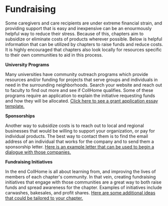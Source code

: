 # Fundraising

Some caregivers and care recipients are under extreme financial strain, and providing support that is easy and inexpensive can be an enourmously helpful way to reduce their stress. Because of this, chapters aim to subsidize or eliminate costs of products wherever possible. Below is helpful information that can be utilized by chapters to raise funds and reduce costs. It is highly encouraged that chapters also look locally for resources specific to their own communities to aid in this process.

**University Programs**

Many universities have community outreach programs which provide resources and/or funding for projects that serve groups and individuals in need in the surrounding neighborhoods. Search your website and reach out to faculty to find out more and see if CollHome qualifies. Some of these programs require an application to explain the initiative requesting funds and how they will be allocated. [Click here to see a grant application essay template.](https://github.com/CollHome/collhome-resources/blob/master/Start%20a%20CollHome/Fundraising/Grant%20Essay%20Template)

**Sponsorships**

Another way to subsidize costs is to reach out to local and regional businesses that would be willing to support your organization, or pay for individual products. The best way to contact them is to find the email address of an individual that works for the company and to send them a sponsorship letter. [Here is an example letter that can be used to begin a dialogue with those companies.](https://github.com/CollHome/collhome-resources/blob/master/Start%20a%20CollHome/Fundraising/Sponsorship%20Letter%20Template)

**Fundraising Initiatives**

In the end CollHome is all about learning from, and improving the lives of members of each chapter's community. In that vein, creating fundraising initiatives that engage with those communities are a great way to both raise funds and spread awareness for the chapter. Examples of initiatives include carwashes, bakesales, and profit shares. [Here are some additional ideas that could be tailored to your chapter.](http://www.thefundraisingauthority.com/fundraising-ideas/17-ways-to-raise-25000/)
